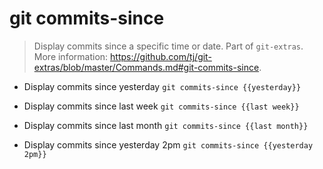# git commits-since
> Display commits since a specific time or date.
> Part of `git-extras`.
> More information: <https://github.com/tj/git-extras/blob/master/Commands.md#git-commits-since>.

- Display commits since yesterday
`git commits-since {{yesterday}}`

- Display commits since last week
`git commits-since {{last week}}`

- Display commits since last month
`git commits-since {{last month}}`

- Display commits since yesterday 2pm
`git commits-since {{yesterday 2pm}}`

